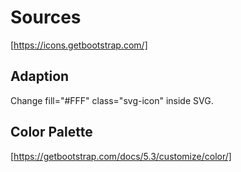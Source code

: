 # Sources
[https://icons.getbootstrap.com/]

## Adaption
Change  fill="#FFF" class="svg-icon" inside SVG.

## Color Palette
[https://getbootstrap.com/docs/5.3/customize/color/]